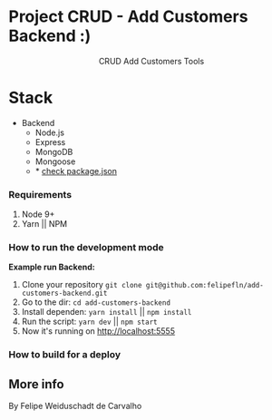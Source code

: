 # Project CRUD - Add Customers Backend :)

<p align="center">
CRUD Add Customers Tools


# Stack

- Backend
  - Node.js
  - Express
  - MongoDB
  - Mongoose
  - \* [check package.json](/backend/package.json)

### Requirements

1. Node 9+
2. Yarn || NPM

### How to run the development mode
<step-by-step>

**Example run Backend:**
1. Clone your repository `git clone git@github.com:felipefln/add-customers-backend.git`
2. Go to the dir: `cd add-customers-backend`
3. Install dependen: `yarn install` || `npm install`
4. Run the script: `yarn dev` || `npm start`
5. Now it's running on [http://localhost:5555](http://localhost:5000)


### How to build for a deploy

<step-by-step>


## More info

By Felipe Weiduschadt de Carvalho
